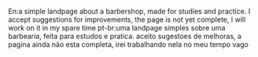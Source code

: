 En:a simple landpage about a barbershop, made for studies and practice.
I accept suggestions for improvements, the page is not yet complete, I will work on it in my spare time
pt-br:uma landpage simples sobre uma barbearia, feita para estudos e pratica.
aceito sugestoes de melhoras, a pagina ainda não esta completa, irei trabalhando nela no meu tempo vago
